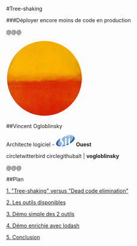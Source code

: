 <!-- .slide: data-background-image="img/intro.gif"-->

#Tree-shaking

###Déployer encore moins de code en production

@@@

<img src="img/orange-and-yellow.jpg" width="200px" style="border-radius: 50%; border:2px solid white;">

##Vincent Ogloblinsky<!-- .element: class="name" -->

Architecte logiciel - <img src="img/SII_logo_small.png" width="50px" style="margin: 0;"> __Ouest__

<span class="symbol">circletwitterbird</span> <span class="symbol">circlegithubalt</span> | __vogloblinsky__

@@@
<!-- .slide: class="toc"-->
##Plan

[1. "Tree-shaking" versus "Dead code elimination"](#/3)

[2. Les outils disponibles](#/15)<!-- .element: class="fragment" -->

[3. Démo simple des 2 outils](#/24)<!-- .element: class="fragment" -->

[4. Démo enrichie avec lodash](#/25)<!-- .element: class="fragment" -->

[5. Conclusion](#/27)<!-- .element: class="fragment" -->
